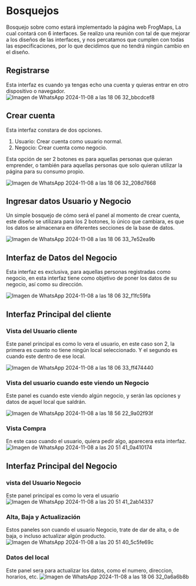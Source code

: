 # Bosquejos

Bosquejo sobre como estará implementado la página web FrogMaps, La cual contará con 6 interfaces.
Se realizo una reunión con tal de que mejorar a los diseños de las interfaces, y nos percatamos que cumplen con todas las especificaciones, por lo que decidimos que no tendrá ningún cambio en el diseño. 

## Registrarse
Esta interfaz es cuando ya tengas echo una cuenta y quieras entrar en otro dispositivo o navegador.
![Imagen de WhatsApp 2024-11-08 a las 18 06 32_bbcdcef8](https://github.com/user-attachments/assets/f2ddf793-501f-4a75-860e-47e25a7fb263)


## Crear cuenta

Esta interfaz constara de dos opciones.

1. Usuario: Crear cuenta como usuario normal.
2. Negocio: Crear cuenta como negocio.

Esta opción de ser 2 botones es para aquellas personas que quieran emprender, o también para aquellas personas que solo quieran utilizar la página para su consumo propio.


![Imagen de WhatsApp 2024-11-08 a las 18 06 32_208d7668](https://github.com/user-attachments/assets/89507ea6-1b87-4b7f-b238-1d8a0fbee66b)



## Ingresar datos Usuario y Negocio
Un simple bosquejo de cómo será el panel al momento de crear cuenta, este diseño se utilizara para los 2 botones, lo único que cambiara, es que los datos se almacenara en diferentes secciones de la base de datos.

![Imagen de WhatsApp 2024-11-08 a las 18 06 33_7e52ea9b](https://github.com/user-attachments/assets/5c6bf3fd-fe92-473c-b286-90e9e9f98146)

## Interfaz de Datos del Negocio
Esta interfaz es exclusiva, para aquellas personas registradas como negocio, en esta interfaz tiene como objetivo de poner los datos de su negocio, así como su dirección.

![Imagen de WhatsApp 2024-11-08 a las 18 06 32_f1fc59fa](https://github.com/user-attachments/assets/6956de2e-518b-4bf7-9726-7c1dd77b9bbf)

## Interfaz Principal del cliente

### Vista del Usuario cliente
Este panel principal es como lo vera el usuario, en este caso son 2, la primera es cuanto no tiene ningún local seleccionado.
Y el segundo es cuando este dentro de ese local.


![Imagen de WhatsApp 2024-11-08 a las 18 06 33_ff474440](https://github.com/user-attachments/assets/142ecbcc-acc4-4e1f-90e8-ece4f9eb6d3b)

### Vista del usuario cuando este viendo un Negocio
Este panel  es cuando este viendo algún negocio, y serán las opciones y datos de aquel local que saldrán.

![Imagen de WhatsApp 2024-11-08 a las 18 56 22_9a02f93f](https://github.com/user-attachments/assets/2e9d82ea-c205-4ac3-b796-b517506666ae)



### Vista Compra
En este caso cuando el usuario, quiera pedir algo, aparecera esta interfaz.
![Imagen de WhatsApp 2024-11-08 a las 20 51 41_0a410174](https://github.com/user-attachments/assets/45945940-36b0-4299-af60-68994e623993)


## Interfaz Principal del Negocio

### vista del Usuario Negocio
Este panel principal es como lo vera el usuario
![Imagen de WhatsApp 2024-11-08 a las 20 51 41_2ab14337](https://github.com/user-attachments/assets/515677eb-79a1-461a-9282-33303f09b7c6)


### Alta, Baja y Actualización
Estos paneles son cuando el usuario Negocio, trate de dar de alta, o de baja, o incluso actualizar algún producto.
![Imagen de WhatsApp 2024-11-08 a las 20 51 40_5c5fe69c](https://github.com/user-attachments/assets/73c2f906-a17c-4e3c-a860-a2354c9866a1)


### Datos del local

Este panel sera para actualizar los datos, como el numero, direccion, horarios, etc.
![Imagen de WhatsApp 2024-11-08 a las 18 06 32_0a6a6b8b](https://github.com/user-attachments/assets/e5e702ba-da56-47ef-bce0-f1db73a5fde1)



